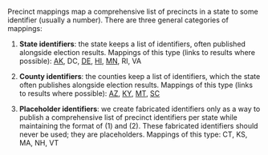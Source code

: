 Precinct mappings map a comprehensive list of precincts in a state to some identifier (usually a number). There are three general categories of mappings:

1. **State identifiers**: the state keeps a list of identifiers, often published alongside election results. Mappings of this type (links to results where possible): [AK](http://www.elections.alaska.gov/ei_return_2012_GENR.php), DC, [DE](http://elections.delaware.gov/results/html/stwres.shtml), [HI](http://hawaii.gov/elections/results/2012/general/files/media.txt), [MN](http://www.sos.state.mn.us/Modules/ShowDocument.aspx?documentid=12177), RI, VA

2. **County identifiers**: the counties keep a list of identifiers, which the state often publishes alongside election results. Mappings of this type (links to results where possible): [AZ](http://www.azsos.gov/results/2012/general/), [KY](http://elect.ky.gov/SiteCollectionDocuments/Election%20Results/2010-2019/2012/statprctg.txt), [MT](http://electionresults.sos.mt.gov/CanvassExports.aspx), [SC](http://www.scvotes.org/data/scsec/RP0120_PollingLocations.csv)

3. **Placeholder identifiers**: we create fabricated identifiers only as a way to publish a comprehensive list of precinct identifiers per state while maintaining the format of (1) and (2). These fabricated identifiers should never be used; they are placeholders. Mappings of this type: CT, KS, MA, NH, VT
